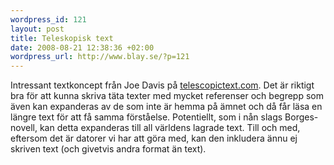 ```yaml
--- 
wordpress_id: 121 
layout: post
title: Teleskopisk text 
date: 2008-08-21 12:38:36 +02:00 
wordpress_url: http://www.blay.se/?p=121 
---
```


Intressant textkoncept från Joe Davis på [telescopictext.com](http://www.telescopictext.com/). Det är riktigt bra för att kunna skriva täta texter med mycket referenser och begrepp som även kan expanderas av de som inte är hemma på ämnet och då får läsa en längre text för att få samma förståelse. Potentiellt, som i nån slags Borges-novell, kan detta expanderas till all världens lagrade text. Till och med, eftersom det är datorer vi har att göra med, kan den inkludera ännu ej skriven text (och givetvis andra format än text). 